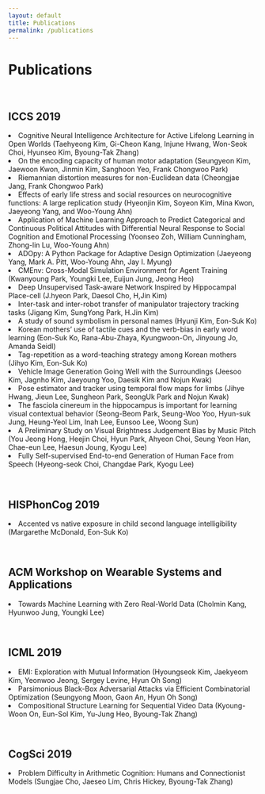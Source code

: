 ```yaml
---
layout: default
title: Publications
permalink: /publications
---
```


<link rel="stylesheet" href="/assets/css/member.css">
<link rel="stylesheet" href="/assets/css/workshop.css">

<div class="Publications content-container">
  <h1 class = "content-title">
    Publications
  </h1>
  <br>
  <h2 class = "content-subtitle">
    ICCS 2019 
  </h2>
  <p class="content-item">
    <li>Cognitive Neural Intelligence Architecture for Active Lifelong Learning in Open Worlds (Taehyeong Kim,  Gi-Cheon Kang,  Injune Hwang,  Won-Seok Choi,  Hyunseo Kim,  Byoung-Tak Zhang)</li>
    <li>On the encoding capacity of human motor adaptation (Seungyeon Kim, Jaewoon Kwon, Jinmin Kim, Sanghoon Yeo, Frank Chongwoo Park)</li>
    <li>Riemannian distortion measures for non-Euclidean data (Cheongjae Jang, Frank Chongwoo Park)</li>
    <li>Effects of early life stress and social resources on neurocognitive functions: A large replication study (Hyeonjin Kim, Soyeon Kim, Mina Kwon, Jaeyeong Yang, and Woo-Young Ahn)</li>
    <li>Application of Machine Learning Approach to Predict Categorical and Continuous Political Attitudes with Differential Neural Response to Social Cognition and Emotional Processing (Yoonseo Zoh, William Cunningham, Zhong-lin Lu, Woo-Young Ahn)</li>
    <li>ADOpy: A Python Package for Adaptive Design Optimization (Jaeyeong Yang, Mark A. Pitt, Woo-Young Ahn, Jay I. Myung)</li>
    <li>CMEnv: Cross-Modal Simulation Environment for Agent Training (Kwanyoung Park, Youngki Lee, Euijun Jung, Jeong Heo)</li>
    <li>Deep Unsupervised Task-aware Network Inspired by Hippocampal Place-cell (J.hyeon Park, Daesol Cho, H,Jin Kim)</li>
    <li>Inter-task and inter-robot transfer of manipulator trajectory tracking tasks (Jigang Kim, SungYong Park, H.Jin Kim)</li>
    <li>A study of sound symbolism in personal names (Hyunji Kim, Eon-Suk Ko)</li>
    <li>Korean mothers’ use of tactile cues and the verb-bias in early word learning (Eon-Suk Ko, Rana-Abu-Zhaya, Kyungwoon-On, Jinyoung Jo, Amanda Seidl)</li>
    <li>Tag-repetition as a word-teaching strategy among Korean mothers (Jihyo Kim, Eon-Suk Ko)</li>
    <li>Vehicle Image Generation Going Well with the Surroundings (Jeesoo Kim, Jagnho Kim, Jaeyoung Yoo, Daesik Kim and Nojun Kwak)</li>
    <li>Pose estimator and tracker using temporal flow maps for limbs (Jihye Hwang, Jieun Lee, Sungheon Park, SeongUk Park and Nojun Kwak)</li>
    <li>The fasciola cinereum in the hippocampus is important for learning visual contextual behavior (Seong-Beom Park, Seung-Woo Yoo, Hyun-suk Jung, Heung-Yeol Lim, Inah Lee, Eunsoo Lee, Woong Sun)</li>
    <li>A Preliminary Study on Visual Brightness Judgement Bias by Music Pitch (You Jeong Hong, Heejin Choi, Hyun Park, Ahyeon Choi, Seung Yeon Han, Chae-eun Lee, Haesun Joung, Kyogu Lee)</li>
    <li>Fully Self-supervised End-to-end Generation of Human Face from Speech (Hyeong-seok Choi, Changdae Park, Kyogu Lee)</li>
  </p>
  <br>
  <h2 class = "content-subtitle">
    HISPhonCog 2019 
  </h2>
  <p class="content-item">
    <li>Accented vs native exposure in child second language intelligibility (Margarethe McDonald, Eon-Suk Ko)</li>
  </p>
  <br>
  <h2 class = "content-subtitle">
    ACM Workshop on Wearable Systems and Applications 
  </h2>
  <p class="content-item">
    <li>Towards Machine Learning with Zero Real-World Data (Cholmin Kang, Hyunwoo Jung, Youngki Lee)</li>
  </p>
  <br>
  <h2 class = "content-subtitle">
      ICML 2019
  </h2>
  <p class="content-item">
    <li>EMI: Exploration with Mutual Information (Hyoungseok Kim, Jaekyeom Kim, Yeonwoo Jeong, Sergey Levine, Hyun Oh Song)</li>
    <li>Parsimonious Black-Box Adversarial Attacks via Efficient Combinatorial Optimization (Seungyong Moon, Gaon An, Hyun Oh Song)</li>
    <li>Compositional Structure Learning for Sequential Video Data (Kyoung-Woon On, Eun-Sol Kim, Yu-Jung Heo, Byoung-Tak Zhang)</li>
  </p>
  <br>
  <h2 class = "content-subtitle">
    CogSci 2019
  </h2>
  <p class="content-item">
    <li>Problem Difficulty in Arithmetic Cognition: Humans and Connectionist Models (Sungjae Cho, Jaeseo Lim, Chris Hickey, Byoung-Tak Zhang)</li>
  </p>
  


  
  
  

  
</div>
